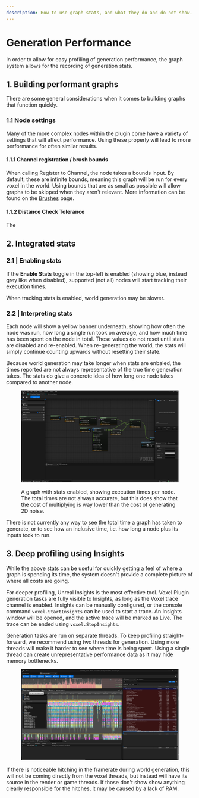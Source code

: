 ```yaml
---
description: How to use graph stats, and what they do and do not show.
---
```


# Generation Performance

In order to allow for easy profiling of generation performance, the graph system allows for the recording of generation stats.&#x20;

## 1. Building performant graphs

There are some general considerations when it comes to building graphs that function quickly.

### &#x20;  1.1 Node settings

Many of the more complex nodes within the plugin come have a variety of settings that will affect performance. Using these properly will lead to more performance for often similar results.

#### &#x20;      1.1.1 Channel registration / brush bounds

When calling Register to Channel, the node takes a bounds input. By default, these are infinite bounds, meaning this graph will be run for every voxel in the world. Using bounds that are as small as possible will allow graphs to be skipped when they aren't relevant. More information can be found on the [Brushes](../brushes/) page.

#### &#x20;     1.1.2 Distance Check Tolerance

The&#x20;

## 2. Integrated stats

### &#x20;  2.1 | Enabling stats

If the **Enable Stats** toggle in the top-left is enabled (showing blue, instead grey like when disabled), supported (not all) nodes will start tracking their execution times.&#x20;

When tracking stats is enabled, world generation may be slower.&#x20;

### &#x20;  2.2 | Interpreting stats

Each node will show a yellow banner underneath, showing how often the node was run, how long a single run took on average, and how much time has been spent on the node in total. These values do not reset until stats are disabled and re-enabled. When re-generating the world, the stats will simply continue counting upwards without resetting their state.

Because world generation may take longer when stats are enbaled, the times reported are not always representative of the true time generation takes. The stats do give a concrete idea of how long one node takes compared to another node.

<figure><img src="../../.gitbook/assets/image (133).png" alt=""><figcaption><p>A graph with stats enabled, showing execution times per node. The total times are not always accurate, but this does show that the cost of multiplying is way lower than the cost of generating 2D noise.</p></figcaption></figure>

There is not currently any way to see the total time a graph has taken to generate, or to see how an inclusive time, i.e. how long a node plus its inputs took to run.

## 3. Deep profiling using Insights

While the above stats can be useful for quickly getting a feel of where a graph is spending its time, the system doesn't provide a complete picture of where all costs are going.&#x20;

For deeper profiling, Unreal Insights is the most effective tool. Voxel Plugin generation tasks are fully visible to Insights, as long as the Voxel trace channel is enabled. Insights can be manually configured, or the console command `voxel.StartInsights` can be used to start a trace. An Insights window will be opened, and the active trace will be marked as Live. The trace can be ended using `voxel.StopInsights`.

Generation tasks are run on separate threads. To keep profiling straight-forward, we recommend using two threads for generation. Using more threads will make it harder to see where time is being spent. Using a single thread can create unrepresentative performance data as it may hide memory bottlenecks.

<figure><img src="../../.gitbook/assets/image (134).png" alt=""><figcaption></figcaption></figure>

If there is noticeable hitching in the framerate during world generation, this will not be coming directly from the voxel threads, but instead will have its source in the render or game threads. If those don't show show anything clearly responsible for the hitches, it may be caused by a lack of RAM.
